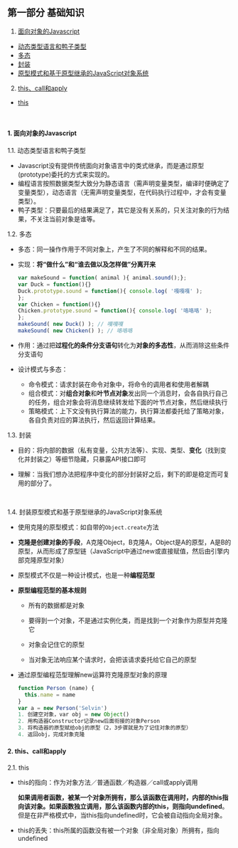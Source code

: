 ## 第一部分 基础知识

1. [面向对象的Javascript](#1)
  * [动态类型语言和鸭子类型](#1.1)
  * [多态](#1.2)
  * [封装](#1.3)
  * [原型模式和基于原型继承的JavaScript对象系统](#1.4)

2. [this、call和apply](#2)
  * [this](#2.1)

   ​

#### <a name="1">1. 面向对象的Javascript</a>


<a name="#1.1">1.1. 动态类型语言和鸭子类型</a>

* Javascript没有提供传统面向对象语言中的类式继承，而是通过原型(prototype)委托的方式来实现的。
* 编程语言按照数据类型大致分为静态语言（需声明变量类型，编译时便确定了变量类型），动态语言（无需声明变量类型，在代码执行过程中，才会有变量类型）。
* 鸭子类型：只要最后的结果满足了，其它是没有关系的，只关注对象的行为结果，不关注当前对象是谁等。



<a name="#1.2">1.2. 多态</a>

* 多态：同一操作作用于不同对象上，产生了不同的解释和不同的结果。

* 实现：**将“做什么”和“谁去做以及怎样做”分离开来**

  ```javascript
  var makeSound = function( animal ){ animal.sound();};
  var Duck = function(){}
  Duck.prototype.sound = function(){ console.log( '嘎嘎嘎' );
  };
  var Chicken = function(){}
  Chicken.prototype.sound = function(){ console.log( '咯咯咯' );
  };
  makeSound( new Duck() ); // 嘎嘎嘎
  makeSound( new Chicken() ); // 咯咯咯
  ```

* 作用：通过把**过程化的条件分支语句**转化为**对象的多态性**，从而消除这些条件分支语句

* 设计模式与多态：
  * 命令模式：请求封装在命令对象中，将命令的调用者和使用者解耦
  * 组合模式：对**组合对象**和**叶节点对象**发出同一个消息时，会各自执行自己的任务，组合对象会将消息继续转发给下面的叶节点对象，然后继续执行
  * 策略模式：上下文没有执行算法的能力，执行算法都委托给了策略对象，各自负责对应的算法执行，然后返回计算结果。



<a name="#1.3">1.3. 封装</a>

* 目的：将内部的数据（私有变量，公共方法等）、实现、类型、**变化**（找到变化并封装之）等细节隐藏，只暴露API接口即可

* 理解：当我们想办法把程序中变化的部分封装好之后，剩下的即是稳定而可复
  用的部分了。

  ​

<a name="#1.4">1.4.  封装原型模式和基于原型继承的JavaScript对象系统</a>

* 使用克隆的原型模式：如自带的`Object.create`方法

* **克隆是创建对象的手段**，A克隆Object，B克隆A，Object是A的原型，A是B的原型，从而形成了原型链（JavaScript中通过new或直接赋值，然后由引擎内部克隆原型对象）

* 原型模式不仅是一种设计模式，也是一种**编程范型**

* **原型编程范型的基本规则**

  * 所有的数据都是对象

  * 要得到一个对象，不是通过实例化类，而是找到一个对象作为原型并克隆它

  * 对象会记住它的原型
  * 当对象无法响应某个请求时，会把该请求委托给它自己的原型

* 通过原型编程范型理解new运算符克隆原型对象的原理

  ```javascript
  function Person (name) {
    this.name = name
  }
  var a = new Person('Selvin')
  1. 创建空对象，var obj = new Object()
  2. 用构造器Constructor记录new后面衔接的对象Person
  3. 将构造器的原型赋给obj的原型（2，3步骤就是为了记住对象的原型）
  4. 返回obj，完成对象克隆
  ```




#### <a name="#2">2. this、call和apply</a>

 <a name="#2.1">2.1. this</a>

  * this的指向：作为对象方法／普通函数／构造器／call或apply调用

    **如果调用者函数，被某一个对象所拥有，那么该函数在调用时，内部的this指向该对象。如果函数独立调用，那么该函数内部的this，则指向undefined**。但是在非严格模式中，当this指向undefined时，它会被自动指向全局对象。

  * this的丢失：this所属的函数没有被一个对象（非全局对象）所拥有，指向undefined

  ​

  ​

​			
​		
​	



​	